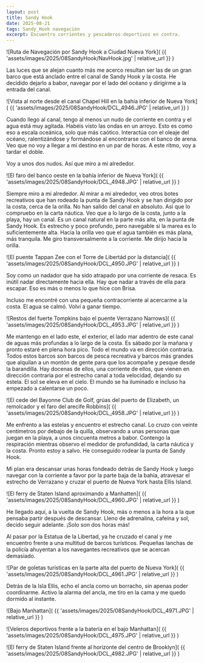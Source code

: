 ```yaml
---
layout: post
title: Sandy Hook
date: 2025-08-21
tags: Sandy_Hook navegación
excerpt: Encuentro corrientes y pescaderos deportivos en contra.
---
```


![Ruta de Navegación por Sandy Hook a Ciudad Nueva York](
  {{ 'assets/images/2025/08SandyHook/NavHook.jpg' | relative_url }}
)

Las luces que se alejan cuanto más me acerco resultan ser las de un gran barco
que está anclado entre el canal de Sandy Hook y la costa. He decidido dejarlo a
babor, navegar por el lado del océano y dirigirme a la entrada del canal.

![Vista al norte desde el canal Chapel Hill en la bahía inferior de Nueva York](
  {{ 'assets/images/2025/08SandyHook/DCL_4946.JPG' | relative_url }}
)

Cuando llego al canal, tengo al menos un nudo de corriente en contra y el agua
está muy agitada. Habéis visto las ondas en un arroyo. Esto es como eso a
escala oceánica, solo que más caótico. Interactúa con el oleaje del océano,
ralentizándose y formándose al encontrarse con el banco de arena. Veo que no
voy a llegar a mi destino en un par de horas. A este ritmo, voy a tardar el
doble.

Voy a unos dos nudos. Así que miro a mi alrededor.

![El faro del banco oeste en la bahía inferior de Nueva York](
  {{ 'assets/images/2025/08SandyHook/DCL_4948.JPG' | relative_url }}
)

Siempre miro a mi alrededor. Al mirar a mi alrededor, veo otros botes
recreativos que han rodeado la punta de Sandy Hook y se han dirigido por la
costa, cerca de la orilla. No han salido del canal en absoluto. Así que lo
compruebo en la carta náutica. Veo que a lo largo de la costa, junto a la
playa, hay un canal. Es un canal natural en la parte más alta, en la punta de
Sandy Hook. Es estrecho y poco profundo, pero navegable si la marea es lo
suficientemente alta. Hacia la orilla veo que el agua también es más plana, más
tranquila. Me giro transversalmente a la corriente. Me dirijo hacia la orilla.

![El puente Tappan Zee con el Torre de Libertád por la distancia](
  {{ 'assets/images/2025/08SandyHook/DCL_4950.JPG' | relative_url }}
)

Soy como un nadador que ha sido atrapado por una corriente de resaca. Es inútil
nadar directamente hacia ella. Hay que nadar a través de ella para escapar. Eso
es más o menos lo que hice con Brisa.

Incluso me encontré con una pequeña contracorriente al acercarme a la costa. El
agua se calmó. Volví a ganar tiempo.

![Restos del fuerte Tompkins bajo el puente Verrazano Narrows](
  {{ 'assets/images/2025/08SandyHook/DCL_4953.JPG' | relative_url }}
)

Me mantengo en el lado este, el exterior, el lado mar adentro de este canal de
aguas más profundas a lo largo de la costa. Es sábado por la mañana y pronto
estaré en plena hora pico. Todo el mundo va en dirección contraria. Todos estos
barcos son barcos de pesca recreativa y barcos más grandes que alquilan a un
montón de gente para que los acompañe y pesque desde la barandilla. Hay docenas
de ellos, una corriente de ellos, que vienen en dirección contraria por el
estrecho canal a toda velocidad, dejando su estela. El sol se eleva en el
cielo. El mundo se ha iluminado e incluso ha empezado a calentarse un poco.

![El cede del Bayonne Club de Golf, grúas del puerto de Elizabeth, un
remolcador y el faro del arecife Robbins](
  {{ 'assets/images/2025/08SandyHook/DCL_4958.JPG' | relative_url }}
)

Me enfrento a las estelas y encuentro el estrecho canal. Lo cruzo con veinte
centímetros por debajo de la quilla, observando a unas personas que juegan en
la playa, a unos cincuenta metros a babor. Contengo la respiración mientras
observo el medidor de profundidad, la carta náutica y la costa. Pronto estoy a
salvo. He conseguido rodear la punta de Sandy Hook.

Mi plan era descansar unas horas fondeado detrás de Sandy Hook y luego navegar
con la corriente a favor por la parte baja de la bahía, atravesar el estrecho
de Verrazano y cruzar el puerto de Nueva York hasta Ellis Island.

![El ferry de Staten Island aproximando a Manhatten](
  {{ 'assets/images/2025/08SandyHook/DCL_4960.JPG' | relative_url }}
)

He llegado aquí, a la vuelta de Sandy Hook, más o menos a la hora a la que
pensaba partir después de descansar. Lleno de adrenalina, cafeína y sol, decido
seguir adelante. ¡Solo son dos horas más!

Al pasar por la Estatua de la Libertad, ya he cruzado el canal y me encuentro
frente a una multitud de barcos turísticos. Pequeñas lanchas de la policía
ahuyentan a los navegantes recreativos que se acercan demasiado.

![Par de goletas turísticas en la parte alta del puerto de Nueva York](
  {{ 'assets/images/2025/08SandyHook/DCL_4961.JPG' | relative_url }}
)

Detrás de la Isla Ellis, echo el ancla como un borracho, sin apenas poder
coordinarme. Activo la alarma del ancla, me tiro en la cama y me quedo dormido
al instante.

![Bajo Manhattan](
  {{ 'assets/images/2025/08SandyHook/DCL_4971.JPG' | relative_url }}
)

![Veleros deportivos frente a la batería en el bajo Manhattan](
  {{ 'assets/images/2025/08SandyHook/DCL_4975.JPG' | relative_url }}
)

![El ferry de Staten Island frente al horizonte del centro de Brooklyn](
  {{ 'assets/images/2025/08SandyHook/DCL_4982.JPG' | relative_url }}
)

